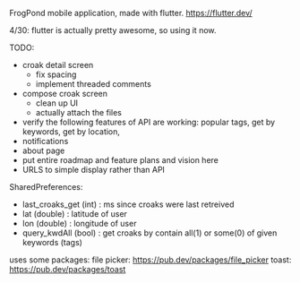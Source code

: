 FrogPond mobile application, made with flutter. https://flutter.dev/


4/30:  flutter is actually pretty awesome, so using it now.



TODO:
* croak detail screen
	- fix spacing
	- implement threaded comments
* compose croak screen
	- clean up UI
	- actually attach the files
* verify the following features of API are working: popular tags, get by keywords, get by location,
* notifications
* about page
* put entire roadmap and feature plans and vision here
* URLS to simple display rather than API


SharedPreferences:
  * last_croaks_get (int) : ms since croaks were last retreived
  * lat (double) : latitude of user
  * lon (double) : longitude of user
  * query_kwdAll (bool) : get croaks by contain all(1) or some(0) of given keywords (tags)

uses some packages:
  file picker: https://pub.dev/packages/file_picker
  toast: https://pub.dev/packages/toast


